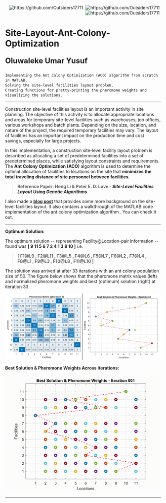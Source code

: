 <p align="right">
<img src="https://badges.pufler.dev/visits/Outsiders17711/Site-Layout-Ant-Colony-Optimization?style=for-the-badge&logo=github" alt="https://github.com/Outsiders17711" />&nbsp;
<img src="https://badges.pufler.dev/updated/Outsiders17711/Site-Layout-Ant-Colony-Optimization?style=for-the-badge&logo=github" alt="https://github.com/Outsiders17711" />&nbsp;
<img src="https://badges.pufler.dev/created/Outsiders17711/Site-Layout-Ant-Colony-Optimization?style=for-the-badge&logo=github" alt="https://github.com/Outsiders17711" />&nbsp;
</p>

<!--  -->
# Site-Layout-Ant-Colony-Optimization
<p align=left style="font-size: x-large"><b>Oluwaleke Umar Yusuf</b></p>

    Implementing the Ant Colony Optimization (ACO) algorithm from scratch in MATLAB. 
    Solving the site-level facilities layout problem. 
    Creating functions for pretty-printing the pheromone weights and visualizing the solutions.

---

Construction site-level facilities layout is an important activity in site planning. The objective of this activity is to allocate appropriate locations and areas for temporary site-level facilities such as warehouses, job offices, various workshops and batch plants. Depending on the size, location, and nature of the project, the required temporary facilities may vary. The layout of facilities has an important impact on the production time and cost savings, especially for large projects. 

In this implementation, a construction site-level facility layout problem is described as allocating a set of predetermined facilities into a set of predetermined places, while satisfying layout constraints and requirements. The **Ant Colony Optimization (ACO)** algorithm is used to determine the optimal allocation of facilities to locations on the site that **minimizes the total traveling distance of site personnel between facilities**.

> <p><b>Reference Paper: Heng Li & Peter E. D. Love - <a href="https://ascelibrary.org/doi/abs/10.1061/%28ASCE%290887-3801%281998%2912%3A4%28227%29" style="text-decoration: none;"><i>Site-Level Facilities Layout Using Genetic Algorithms</i></a></b></p>

I also made a **[blog post](https://outsiders17711.github.io/Mein.Platz/blog/Site-Layout-Ant-Colony-Optimization/)** that provides some more background on the site-level facilities layout. It also contains a walkthrough of the MATLAB code implementation of the ant colony optimization algorithm . You can check it out.

---

**Optimum Solution:**

The optimum solution -- representIng Facility@Location-pair information -- found was **[ 9 11 5 6 7 2 4 1 3 8 10 ]** i.e.

> **[ F1@L9 , F2@L11 , F3@L5 , F4@L6 , F5@L7 , F6@L2 , F7@L4 , F8@L1 , F9@L3 , F10@L8 , F11@L10 ]**


The solution was arrived at after 33 iterations with an ant colony population size of 50. The figure below shows that the pheromone matrix values (left) and normalized pheromone weights and best (optimum) solution (right) at iteration 33.

<a><img src="https://github.com/Outsiders17711/Site-Layout-Ant-Colony-Optimization/blob/main/resources/Optimum-Solution.jpg?raw=true" title="Best Solution & Pheromone Weights" alt="Best Solution & Pheromone Weights" style="width:1000px;"></a>


**Best Solution & Pheromone Weights Across Iterations:**

<a><img src="https://github.com/Outsiders17711/Site-Layout-Ant-Colony-Optimization/blob/main/resources/printPheromoneWeights-33-Iterations.gif?raw=true" title="Best Solution & Pheromone Weights Across Iterations" alt="Best Solution & Pheromone Weights Across Iterations" style="width:600px;"></a>

---
